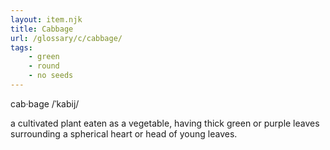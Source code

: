 ```yaml
---
layout: item.njk
title: Cabbage
url: /glossary/c/cabbage/
tags:
    - green
    - round
    - no seeds
---
```


cab·bage
/ˈkabij/

a cultivated plant eaten as a vegetable, having thick green or purple leaves surrounding a spherical heart or head of young leaves.